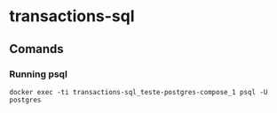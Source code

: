 # transactions-sql

## Comands

### Running psql

    docker exec -ti transactions-sql_teste-postgres-compose_1 psql -U postgres
